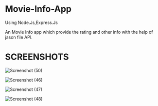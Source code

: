 # Movie-Info-App
Using Node.Js,Express.Js  <br>

An Movie Info app which provide the rating and other info with the help of jason file API.

# SCREENSHOTS

![Screenshot (50)](https://user-images.githubusercontent.com/79687388/121927836-24eb8700-cd5d-11eb-9733-6a66f87eb11e.png)

![Screenshot (46)](https://user-images.githubusercontent.com/79687388/121927857-2b79fe80-cd5d-11eb-84f1-9b4d5f8f0ec7.png)

![Screenshot (47)](https://user-images.githubusercontent.com/79687388/121927867-2e74ef00-cd5d-11eb-8acd-922879742037.png)

![Screenshot (48)](https://user-images.githubusercontent.com/79687388/121927877-316fdf80-cd5d-11eb-97ff-38628bf6a222.png)

